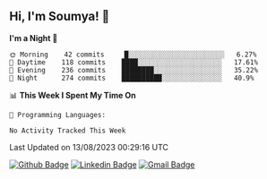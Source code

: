 ## Hi, I'm Soumya! 👋

<!--START_SECTION:waka-->
**I'm a Night 🦉** 

```text
🌞 Morning    42 commits     █░░░░░░░░░░░░░░░░░░░░░░░░   6.27% 
🌆 Daytime    118 commits    ████░░░░░░░░░░░░░░░░░░░░░   17.61% 
🌃 Evening    236 commits    ████████░░░░░░░░░░░░░░░░░   35.22% 
🌙 Night      274 commits    ██████████░░░░░░░░░░░░░░░   40.9%

```


📊 **This Week I Spent My Time On** 

```text
💬 Programming Languages: 

No Activity Tracked This Week
```


 Last Updated on 13/08/2023 00:29:16 UTC
<!--END_SECTION:waka-->

[![Github Badge](https://img.shields.io/badge/-rubyruins-grey?style=for-the-badge&logo=github&logoColor=white&link=https://github.com/rubyruins/)](https://www.github.com/rubyruins/) 
[![Linkedin Badge](https://img.shields.io/badge/-Soumya%20Parekh-0072b1?style=for-the-badge&logo=Linkedin&logoColor=white&link=https://www.linkedin.com/in/Soumya-Parekh/)](https://www.linkedin.com/in/Soumya-Parekh/) 
[![Gmail Badge](https://img.shields.io/badge/-soumyaparekh.me@gmail.com-c14438?style=for-the-badge&logo=Gmail&logoColor=white&link=mailto:soumyaparekh.me@gmail.com)](mailto:soumyaparekh.me@gmail.com) 
